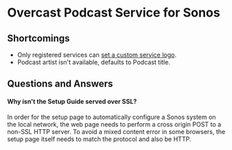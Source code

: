 # Overcast Podcast Service for Sonos

## Shortcomings

* Only registered services can [set a custom service logo](http://musicpartners.sonos.com/node/377).
* Podcast artist isn't available, defaults to Podcast title.

## Questions and Answers

#### Why isn't the Setup Guide served over SSL?

In order for the setup page to automatically configure a Sonos system on the local network, the web page needs to perform a cross origin POST to a non-SSL HTTP server. To avoid a mixed content error in some browsers, the setup page itself needs to match the protocol and also be HTTP.

